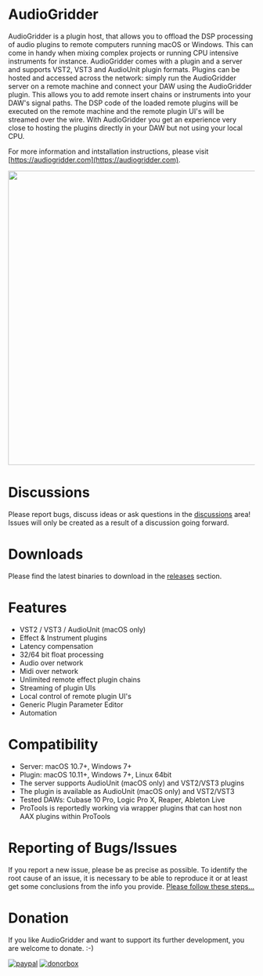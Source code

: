 # AudioGridder

AudioGridder is a plugin host, that allows you to offload the DSP processing of
audio plugins to remote computers running macOS or Windows. This can come in handy
when mixing complex projects or running CPU intensive instruments for instance.
AudioGridder comes with a plugin and a server and supports VST2, VST3 and
AudioUnit plugin formats. Plugins can be hosted and accessed across the network:
simply run the AudioGridder server on a remote machine and connect your DAW
using the AudioGridder plugin. This allows you to add remote insert chains or
instruments into your DAW's signal paths. The DSP code of the loaded remote
plugins will be executed on the remote machine and the remote plugin UI's will
be streamed over the wire. With AudioGridder you get an experience very close to
hosting the plugins directly in your DAW but not using your local CPU.

For more information and intstallation instructions, please visit
[https://audiogridder.com](https://audiogridder.com).

<p align="center">
<img src="https://raw.githubusercontent.com/apohl79/audiogridder/master/images/overview.jpg" width="600" />
</p>

# Discussions

Please report bugs, discuss ideas or ask questions in the
[discussions](https://github.com/apohl79/audiogridder/discussions) area!
Issues will only be created as a result of a discussion going forward.

# Downloads

Please find the latest binaries to download in the
[releases](https://github.com/apohl79/audiogridder/releases) section.

# Features

- VST2 / VST3 / AudioUnit (macOS only)
- Effect & Instrument plugins
- Latency compensation
- 32/64 bit float processing
- Audio over network
- Midi over network
- Unlimited remote effect plugin chains
- Streaming of plugin UIs
- Local control of remote plugin UI's
- Generic Plugin Parameter Editor
- Automation

# Compatibility

- Server: macOS 10.7+, Windows 7+
- Plugin: macOS 10.11+, Windows 7+, Linux 64bit
- The server supports AudioUnit (macOS only) and VST2/VST3 plugins
- The plugin is available as AudioUnit (macOS only) and VST2/VST3
- Tested DAWs: Cubase 10 Pro, Logic Pro X, Reaper, Ableton Live
- ProTools is reportedly working via wrapper plugins that can host
non AAX plugins within ProTools

# Reporting of Bugs/Issues

If you report a new issue, please be as precise as possible. To
identify the root cause of an issue, it is necessary to be able to
reproduce it or at least get some conclusions from the info you
provide. [Please follow these steps...](https://audiogridder.com/bug-reports/)


# Donation

If you like AudioGridder and want to support its further development, you are welcome to donate. :-)

[![paypal](https://www.paypalobjects.com/en_US/i/btn/btn_donateCC_LG.gif)](https://www.paypal.com/cgi-bin/webscr?cmd=_s-xclick&hosted_button_id=MF9TGYY8P8GG4)
[![donorbox](https://d1iczxrky3cnb2.cloudfront.net/button-small-blue.png)](https://donorbox.org/audiogridder?default_interval=o)
